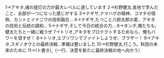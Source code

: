 1→アキタ,魂の提灯の力が最大レベルに達しています
2→杉野健太,各地で学んだこと、全部が一つになった感じがする
3→ナギサ,ナマハゲの精神、コマチの情熱、カントとイナニワの技術融合...
4→ナギサ,たつこと八郎太郎の愛、アキタの技術と伝統の調和...
5→ナギサ,そして今日の統合の力...
6→タンポ,俺たちも、健太たちと一緒に戦うぜ
7→トリオ,アキタをプロテクトするためなら、俺もパワーを貸すぜ！
8→トリオ,エブリワンでファイトしようぜ、ブラザー！
9→アキタ,スギノオウとの最終決戦...準備は整いました
10→杉野健太,行こう。秋田の未来のために
11→(ト書き),（一行、決意を新たに最終決戦の地へ向かう）
